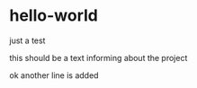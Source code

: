 # hello-world
just a test

this should be a text informing about the project

ok another line is added
